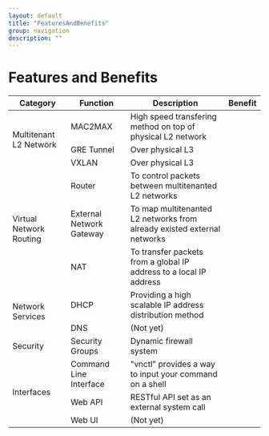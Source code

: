 ```yaml
---
layout: default
title: "FeaturesAndBenefits"
group: navigation
description: ""
---
```


# Features and Benefits

<table>
<thead>
<tr><th>Category</th><th>Function</th><th>Description</th><th>Benefit</th></tr>
</thead>
<tbody>

<tr><td rowspan="3">Multitenant L2 Network</td>
    <td>MAC2MAX</td><td>High speed transfering method on top of physical L2 network</td><td></td></tr>
<tr><td>GRE Tunnel</td><td>Over physical L3</td><td></td></tr>
<tr><td>VXLAN</td><td>Over physical L3</td><td></td></tr>

<tr><td rowspan="3">Virtual Network Routing</td>
    <td>Router</td><td>To control packets between multitenanted L2 networks</td><td></td></tr>
<tr><td>External Network Gateway</td><td>To map multitenanted L2 networks from already existed external networks</td><td></td></tr>
<tr><td>NAT</td><td>To transfer packets from a global IP address to a local IP address</td><td></td></tr>

<tr><td rowspan="2">Network Services</td>
    <td>DHCP</td><td>Providing a high scalable IP address distribution method</td><td></td></tr>
<tr><td>DNS</td><td>(Not yet)</td><td></td></tr>

<tr><td rowspan="1">Security</td>
    <td>Security Groups</td><td>Dynamic firewall system</td><td></td></tr>

<tr><td rowspan="3">Interfaces</td>
    <td>Command Line Interface</td><td>"vnctl" provides a way to input your command on a shell</td><td></td></tr>
<tr><td>Web API</td><td>RESTful API set as an external system call</td><td></td></tr>
<tr><td>Web UI</td><td>(Not yet)</td><td></td></tr>

</tbody>
</table>
